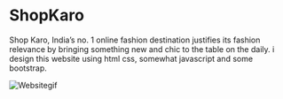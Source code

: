 # ShopKaro
Shop Karo, India’s no. 1 online fashion destination justifies its fashion relevance by bringing something new and chic to the table on the daily.
i design this website using html css, somewhat javascript and some bootstrap.

![Websitegif](https://user-images.githubusercontent.com/80093500/137383926-44de78f9-4979-4d90-9dda-5d59caaea5fb.gif)

